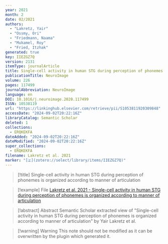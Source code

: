 ```yaml
---
year: 2021
month: 2
date: 02/2021
authors:
  - "Lakretz, Yair"
  - "Ossmy, Ori"
  - "Friedmann, Naama"
  - "Mukamel, Roy"
  - "Fried, Itzhak"
generated: true
key: IIEZGZ7Q
version: 2131
itemType: journalArticle
title: Single-cell activity in human STG during perception of phonemes is organized according to manner of articulation
publicationTitle: NeuroImage
volume: 226
pages: 117499
journalAbbreviation: NeuroImage
language: en
DOI: 10.1016/j.neuroimage.2020.117499
ISSN: 10538119
url: "https://linkinghub.elsevier.com/retrieve/pii/S1053811920309848"
accessDate: "2024-09-02T20:22:16Z"
libraryCatalog: Semantic Scholar
deleted: 1
collections:
  - ERQKEKFA
dateAdded: "2024-09-02T20:22:16Z"
dateModified: "2024-09-02T20:22:16Z"
super_collections:
  - ERQKEKFA
filename: Lakretz et al. 2021
marker: "[🇿](zotero://select/library/items/IIEZGZ7Q)"
---
```


> [!title] Single-cell activity in human STG during perception of phonemes is organized according to manner of articulation

> [!example] File
> [Lakretz et al. 2021 - Single-cell activity in human STG during perception of phonemes is organized according to manner of articulation](/Papers/PDFs/Lakretz%20et%20al.%202021%20-%20Single-cell%20activity%20in%20human%20STG%20during%20perception%20of%20phonemes%20is%20organized%20according%20to%20manner%20of%20articulation.pdf)

> [!abstract] Abstract
> Semantic Scholar extracted view of "Single-cell activity in human STG during perception of phonemes is organized according to manner of articulation" by Yair Lakretz et al.

>[!warning] Warning
> This note should not be modified as it can be overwritten by the plugin which generated it.

